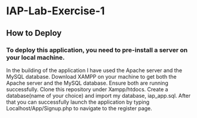 # IAP-Lab-Exercise-1

## How to Deploy

### To deploy this application, you need to pre-install a server on your local machine.
In the building of the application I have used the Apache server and the MySQL database.
Download XAMPP on your machine to get both the Apache server and the MySQL database.
Ensure both are running successfully.
Clone this repository under Xampp/htdocs.
Create a database(name of your choice) and import my database, iap_app.sql.
After that you can successfully launch the application by typing Localhost/App/Signup.php to navigate to the register page.
